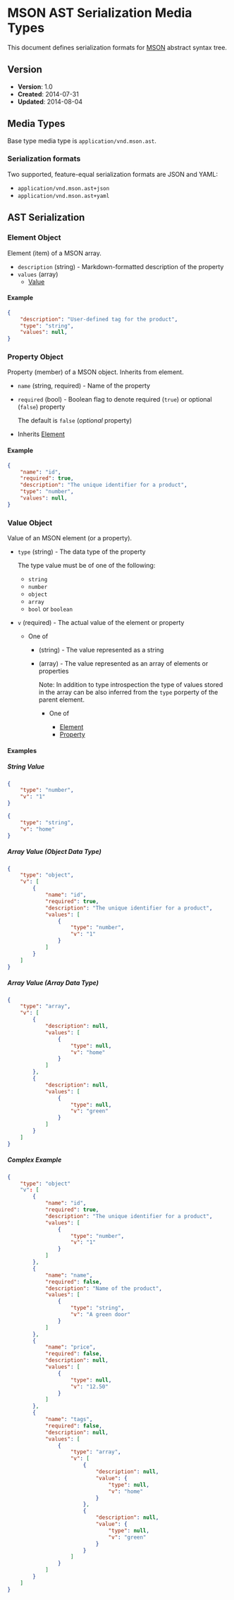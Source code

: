 # MSON AST Serialization Media Types
This document defines serialization formats for [MSON](https://github.com/apiaryio/mson) abstract syntax tree.

## Version

- **Version**: 1.0
- **Created**: 2014-07-31
- **Updated**: 2014-08-04

## Media Types
Base type media type is `application/vnd.mson.ast`.

### Serialization formats
Two supported, feature-equal serialization formats are JSON and YAML:

- `application/vnd.mson.ast+json`
- `application/vnd.mson.ast+yaml`

## AST Serialization

### Element Object
Element (item) of a MSON array.

- `description` (string) - Markdown-formatted description of the property
- `values` (array)
    - [Value]()

#### Example

```json
{
    "description": "User-defined tag for the product",
    "type": "string",
    "values": null,
}
```

### Property Object
Property (member) of a MSON object. Inherits from element.

- `name` (string, required) - Name of the property
- `required` (bool) - Boolean flag to denote required (`true`) or optional (`false`) property

    The default is `false` (_optional_ property)
- Inherits [Element]()

#### Example

```json
{
    "name": "id",
    "required": true,
    "description": "The unique identifier for a product",
    "type": "number",
    "values": null,
}
```

### Value Object
Value of an MSON element (or a property).

- `type` (string) - The data type of the property

    The type value must be of one of the following:

    - `string`
    - `number`
    - `object`
    - `array`
    - `bool` or `boolean`

- `v` (required) - The actual value of the element or property

    - One of

        - (string) - The value represented as a string
        - (array) - The value represented as an array of elements or properties

            Note: In addition to type introspection the type of values stored in the array can be also inferred from the `type` porperty of the parent element.

            - One of

                - [Element]()
                - [Property]()

#### Examples

##### String Value

```json
{
    "type": "number",
    "v": "1"
}
```

```json
{
    "type": "string",
    "v": "home"
}
```

##### Array Value (Object Data Type)

```json
{
    "type": "object",
    "v": [
        {
            "name": "id",
            "required": true,
            "description": "The unique identifier for a product",
            "values": [
                {
                    "type": "number",
                    "v": "1"
                }
            ]
        }
    ]
}
```

##### Array Value (Array Data Type)

```json
{
    "type": "array",
    "v": [
        {
            "description": null,
            "values": [
                {
                    "type": null,
                    "v": "home"
                }
            ]
        },
        {
            "description": null,
            "values": [
                {
                    "type": null,
                    "v": "green"
                }
            ]
        }
    ]
}
```

##### Complex Example

```json
{
    "type": "object"
    "v": [
        {
            "name": "id",
            "required": true,
            "description": "The unique identifier for a product",
            "values": [
                {
                    "type": "number",
                    "v": "1"
                }
            ]
        },
        {
            "name": "name",
            "required": false,
            "description": "Name of the product",
            "values": [
                {
                    "type": "string",
                    "v": "A green door"
                }
            ]
        },
        {
            "name": "price",
            "required": false,
            "description": null,
            "values": [
                {
                    "type": null,
                    "v": "12.50"
                }
            ]
        },
        {
            "name": "tags",
            "required": false,
            "description": null,
            "values": [
                {
                    "type": "array",
                    "v": [
                        {
                            "description": null,
                            "value": {
                                "type": null,
                                "v": "home"
                            }
                        },
                        {
                            "description": null,
                            "value": {
                                "type": null,
                                "v": "green"
                            }
                        }
                    ]
                }
            ]
        }
    ]
}
```
